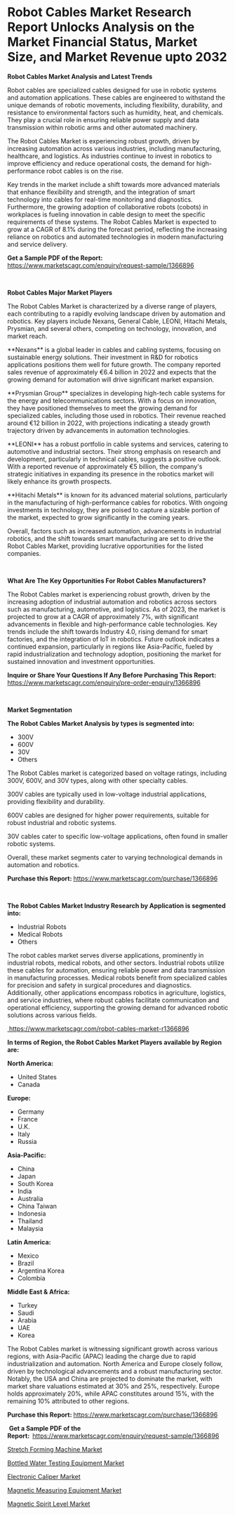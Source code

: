 <p><h1>Robot Cables Market Research Report Unlocks Analysis on the Market Financial Status, Market Size, and Market Revenue upto 2032</h1></p><p><strong>Robot Cables Market Analysis and Latest Trends</strong></p>
<p><p>Robot cables are specialized cables designed for use in robotic systems and automation applications. These cables are engineered to withstand the unique demands of robotic movements, including flexibility, durability, and resistance to environmental factors such as humidity, heat, and chemicals. They play a crucial role in ensuring reliable power supply and data transmission within robotic arms and other automated machinery.</p><p>The Robot Cables Market is experiencing robust growth, driven by increasing automation across various industries, including manufacturing, healthcare, and logistics. As industries continue to invest in robotics to improve efficiency and reduce operational costs, the demand for high-performance robot cables is on the rise. </p><p>Key trends in the market include a shift towards more advanced materials that enhance flexibility and strength, and the integration of smart technology into cables for real-time monitoring and diagnostics. Furthermore, the growing adoption of collaborative robots (cobots) in workplaces is fueling innovation in cable design to meet the specific requirements of these systems. The Robot Cables Market is expected to grow at a CAGR of 8.1% during the forecast period, reflecting the increasing reliance on robotics and automated technologies in modern manufacturing and service delivery.</p></p>
<p><strong>Get a Sample PDF of the Report:&nbsp;</strong> <a href="https://www.marketscagr.com/enquiry/request-sample/1366896?utm_campaign=2660&utm_medium=2&utm_source=Github&utm_content=ia&utm_term=22032025&utm_id=robot-cables">https://www.marketscagr.com/enquiry/request-sample/1366896</a></p>
<p>&nbsp;</p>
<p><strong>Robot Cables Major Market Players</strong></p>
<p><p>The Robot Cables Market is characterized by a diverse range of players, each contributing to a rapidly evolving landscape driven by automation and robotics. Key players include Nexans, General Cable, LEONI, Hitachi Metals, Prysmian, and several others, competing on technology, innovation, and market reach.</p><p>**Nexans** is a global leader in cables and cabling systems, focusing on sustainable energy solutions. Their investment in R&D for robotics applications positions them well for future growth. The company reported sales revenue of approximately €6.4 billion in 2022 and expects that the growing demand for automation will drive significant market expansion.</p><p>**Prysmian Group** specializes in developing high-tech cable systems for the energy and telecommunications sectors. With a focus on innovation, they have positioned themselves to meet the growing demand for specialized cables, including those used in robotics. Their revenue reached around €12 billion in 2022, with projections indicating a steady growth trajectory driven by advancements in automation technologies.</p><p>**LEONI** has a robust portfolio in cable systems and services, catering to automotive and industrial sectors. Their strong emphasis on research and development, particularly in technical cables, suggests a positive outlook. With a reported revenue of approximately €5 billion, the company's strategic initiatives in expanding its presence in the robotics market will likely enhance its growth prospects.</p><p>**Hitachi Metals** is known for its advanced material solutions, particularly in the manufacturing of high-performance cables for robotics. With ongoing investments in technology, they are poised to capture a sizable portion of the market, expected to grow significantly in the coming years.</p><p>Overall, factors such as increased automation, advancements in industrial robotics, and the shift towards smart manufacturing are set to drive the Robot Cables Market, providing lucrative opportunities for the listed companies.</p></p>
<p>&nbsp;</p>
<p><strong>What Are The Key Opportunities For Robot Cables Manufacturers?</strong></p>
<p><p>The Robot Cables market is experiencing robust growth, driven by the increasing adoption of industrial automation and robotics across sectors such as manufacturing, automotive, and logistics. As of 2023, the market is projected to grow at a CAGR of approximately 7%, with significant advancements in flexible and high-performance cable technologies. Key trends include the shift towards Industry 4.0, rising demand for smart factories, and the integration of IoT in robotics. Future outlook indicates a continued expansion, particularly in regions like Asia-Pacific, fueled by rapid industrialization and technology adoption, positioning the market for sustained innovation and investment opportunities.</p></p>
<p><strong>Inquire or Share Your Questions If Any Before Purchasing This Report:</strong> <a href="https://www.marketscagr.com/enquiry/pre-order-enquiry/1366896?utm_campaign=2660&utm_medium=2&utm_source=Github&utm_content=ia&utm_term=22032025&utm_id=robot-cables">https://www.marketscagr.com/enquiry/pre-order-enquiry/1366896</a></p>
<p>&nbsp;</p>
<p><strong>Market Segmentation</strong></p>
<p><strong>The Robot Cables Market Analysis by types is segmented into:</strong></p>
<p><ul><li>300V</li><li>600V</li><li>30V</li><li>Others</li></ul></p>
<p><p>The Robot Cables market is categorized based on voltage ratings, including 300V, 600V, and 30V types, along with other specialty cables. </p><p>300V cables are typically used in low-voltage industrial applications, providing flexibility and durability. </p><p>600V cables are designed for higher power requirements, suitable for robust industrial and robotic systems. </p><p>30V cables cater to specific low-voltage applications, often found in smaller robotic systems. </p><p>Overall, these market segments cater to varying technological demands in automation and robotics.</p></p>
<p><strong>Purchase this Report:&nbsp;</strong><a href="https://www.marketscagr.com/purchase/1366896?utm_campaign=2660&utm_medium=2&utm_source=Github&utm_content=ia&utm_term=22032025&utm_id=robot-cables">https://www.marketscagr.com/purchase/1366896</a></p>
<p>&nbsp;</p>
<p><strong>The Robot Cables Market Industry Research by Application is segmented into:</strong></p>
<p><ul><li>Industrial Robots</li><li>Medical Robots</li><li>Others</li></ul></p>
<p><p>The robot cables market serves diverse applications, prominently in industrial robots, medical robots, and other sectors. Industrial robots utilize these cables for automation, ensuring reliable power and data transmission in manufacturing processes. Medical robots benefit from specialized cables for precision and safety in surgical procedures and diagnostics. Additionally, other applications encompass robotics in agriculture, logistics, and service industries, where robust cables facilitate communication and operational efficiency, supporting the growing demand for advanced robotic solutions across various fields.</p></p>
<p><a href="https://www.marketscagr.com/robot-cables-market-r1366896?utm_campaign=2660&utm_medium=2&utm_source=Github&utm_content=ia&utm_term=22032025&utm_id=robot-cables">&nbsp;https://www.marketscagr.com/robot-cables-market-r1366896</a></p>
<p><strong>In terms of Region, the Robot Cables Market Players available by Region are:</strong></p>
<p>
    <p> <strong> North America: </strong>
        <ul>
            <li>United States</li>
            <li>Canada</li>
        </ul>
        </p> 
    <p> <strong> Europe: </strong>
        <ul>
            <li>Germany</li>
            <li>France</li>
            <li>U.K.</li>
            <li>Italy</li>
            <li>Russia</li>
        </ul>
        </p> 
    <p> <strong> Asia-Pacific: </strong>
        <ul>
            <li>China</li>
            <li>Japan</li>
            <li>South Korea</li>
            <li>India</li>
            <li>Australia</li>
            <li>China Taiwan</li>
            <li>Indonesia</li>
            <li>Thailand</li>
            <li>Malaysia</li>
        </ul>
        </p> 
    <p> <strong> Latin America: </strong>
        <ul>
            <li>Mexico</li>
            <li>Brazil</li>
            <li>Argentina Korea</li>
            <li>Colombia</li>
        </ul>
        </p> 
    <p> <strong> Middle East & Africa: </strong>
        <ul>
            <li>Turkey</li>
            <li>Saudi</li>
            <li>Arabia</li>
            <li>UAE</li>
            <li>Korea</li>
        </ul>
    </p>
    </p>
<p><p>The Robot Cables market is witnessing significant growth across various regions, with Asia-Pacific (APAC) leading the charge due to rapid industrialization and automation. North America and Europe closely follow, driven by technological advancements and a robust manufacturing sector. Notably, the USA and China are projected to dominate the market, with market share valuations estimated at 30% and 25%, respectively. Europe holds approximately 20%, while APAC constitutes around 15%, with the remaining 10% attributed to other regions.</p></p>
<p><strong>Purchase this Report: </strong><a href="https://www.marketscagr.com/purchase/1366896?utm_campaign=2660&utm_medium=2&utm_source=Github&utm_content=ia&utm_term=22032025&utm_id=robot-cables">https://www.marketscagr.com/purchase/1366896</a></p>
<p>&nbsp;<strong>Get a Sample PDF of the Report:&nbsp;&nbsp;</strong><a href="https://www.marketscagr.com/enquiry/request-sample/1366896?utm_campaign=2660&utm_medium=2&utm_source=Github&utm_content=ia&utm_term=22032025&utm_id=robot-cables">https://www.marketscagr.com/enquiry/request-sample/1366896</a></p>
<p><strong></strong></p>
<p><p><a href="https://www.linkedin.com/pulse/thorough-scrutiny-stretch-forming-machine-market-size-ijbcf?utm_campaign=2660&utm_medium=2&utm_source=Github&utm_content=ia&utm_term=22032025&utm_id=robot-cables">Stretch Forming Machine Market</a></p><p><a href="https://www.linkedin.com/pulse/bottled-water-testing-equipment-market-research-industry-data-u5uif?utm_campaign=2660&utm_medium=2&utm_source=Github&utm_content=ia&utm_term=22032025&utm_id=robot-cables">Bottled Water Testing Equipment Market</a></p><p><a href="https://www.linkedin.com/pulse/electronic-caliper-market-future-analysis-its-size-technology-kkucf?utm_campaign=2660&utm_medium=2&utm_source=Github&utm_content=ia&utm_term=22032025&utm_id=robot-cables">Electronic Caliper Market</a></p><p><a href="https://github.com/triattwood9919/Market-Research-Report-List-1/blob/main/magnetic-measuring-equipment-market.md?utm_campaign=2660&utm_medium=2&utm_source=Github&utm_content=ia&utm_term=22032025&utm_id=robot-cables">Magnetic Measuring Equipment Market</a></p><p><a href="https://www.linkedin.com/pulse/magnetic-spirit-level-market-essentials-key-players-demand-ivjyf?utm_campaign=2660&utm_medium=2&utm_source=Github&utm_content=ia&utm_term=22032025&utm_id=robot-cables">Magnetic Spirit Level Market</a></p></p>